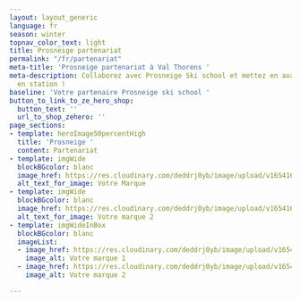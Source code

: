 ```yaml
---
layout: layout_generic
language: fr
season: winter
topnav_color_text: light
title: Prosneige partenariat
permalink: "/fr/partenariat"
meta-title: 'Prosneige partenariat à Val Thorens '
meta-description: Collaborez avec Prosneige Ski school et mettez en avant votre marque
  en station !
baseline: 'Votre partenaire Prosneige ski school '
button_to_link_to_ze_hero_shop:
  button_text: ''
  url_to_shop_zehero: ''
page_sections:
- template: heroImage50percentHigh
  title: 'Prosneige '
  content: Partenariat
- template: imgWide
  blockBGcolor: blanc
  image_href: https://res.cloudinary.com/deddrj0yb/image/upload/v1654169842/website/Partenaires/Lego/presentation/Votremarque_jardin_enfant2.jpg
  alt_text_for_image: Votre Marque
- template: imgWide
  blockBGcolor: blanc
  image_href: https://res.cloudinary.com/deddrj0yb/image/upload/v1654169842/website/Partenaires/Lego/presentation/Votremarque_jardin_enfant.jpg
  alt_text_for_image: Votre marque 2
- template: imgWideInBox
  blockBGcolor: blanc
  imageList:
  - image_href: https://res.cloudinary.com/deddrj0yb/image/upload/v1654169842/website/Partenaires/Lego/presentation/Votremarque_jardin_enfant2.jpg
    image_alt: Votre marque 1
  - image_href: https://res.cloudinary.com/deddrj0yb/image/upload/v1654169842/website/Partenaires/Lego/presentation/Votremarque_jardin_enfant.jpg
    image_alt: Votre marque 2

---
```


